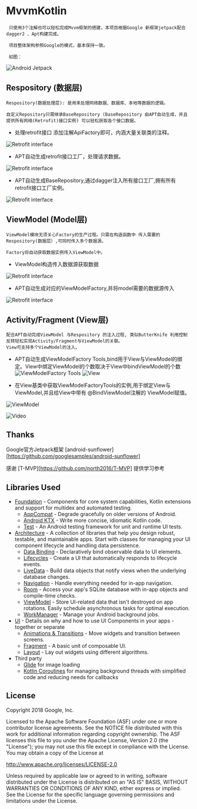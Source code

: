 # MvvmKotlin

     只使用3个注解也可以轻松完成Mvvm框架的搭建，本项目根据Google 新框架jetpack配合dagger2 、Apt构建完成。

     项目整体架构参照Google的模式，基本保持一致。

     如图：
 ![Android Jetpack](screenshots/final-architecture.png "Android Jetpack Components")

Respository (数据层)
-----------------
    Respository(数据处理层): 是用来处理网络数据、数据库、本地等数据的逻辑。

    自定义Repository只需继承BaseRepository (BaseRepository 由APT自动生成，并且提供所有网络(Retrofit)接口实例) 可以轻松获取各个接口数据。

- 处理retrofit接口 添加注解ApiFactory即可，内涵大量关联类的注释。

![Retrofit interface](screenshots/retrofit0.png)
- APT自动生成retrofit接口工厂，处理请求数据。

![Retrofit interface](screenshots/retrofit1.png)
- APT自动生成BaseRepository,通过dagger注入所有接口工厂,拥有所有retrofit接口工厂实例。

![Retrofit interface](screenshots/retrofit2.png)

ViewModel (Model层)
------------------
    ViewModel模块无须关心Factory的生产过程。只需在构造函数中 传入需要的Respository(数据层）,可同时传入多个数据源。

    Factory将自动获取数据实例传入ViewModel中。
- ViewModel构造传入数据源获取数据

![Retrofit interface](screenshots/model1.png)
- APT自动生成对应的ViewModelFactory,并将model需要的数据源传入

![Retrofit interface](screenshots/model0.png)

Activity/Fragment (View层)
-------------------------
    配合APT自动完成ViewModel 与Respository 的注入过程, 类似ButterKnife 利用控制反转轻松实现Activity/Fragment与ViewModel的关联。
    View可支持多个ViewModel的注入。
    
- APT自动生成ViewModelFactory Tools,bind用于View与ViewModel的绑定。View中绑定ViewModel的个数取决于View中bindViewModel的个数
![ViewModelFactory Tools](screenshots/view1.png)    ![View](screenshots/view2.png)

- 在View基类中获取ViewModelFactoryTools的实例,用于绑定View与ViewModel,并且给View中带有 @BindViewModel注解的 ViewModel赋值。

![ViewModel](screenshots/view0.png)


![Video](screenshots/video.gif)


Thanks
--------------
Google官方Jetpack框架 [android-sunflower][https://github.com/googlesamples/android-sunflower]

感谢 [T-MVP][https://github.com/north2016/T-MVP] 提供学习参考


Libraries Used
--------------
* [Foundation][0] - Components for core system capabilities, Kotlin extensions and support for
  multidex and automated testing.
  * [AppCompat][1] - Degrade gracefully on older versions of Android.
  * [Android KTX][2] - Write more concise, idiomatic Kotlin code.
  * [Test][4] - An Android testing framework for unit and runtime UI tests.
* [Architecture][10] - A collection of libraries that help you design robust, testable, and
  maintainable apps. Start with classes for managing your UI component lifecycle and handling data
  persistence.
  * [Data Binding][11] - Declaratively bind observable data to UI elements.
  * [Lifecycles][12] - Create a UI that automatically responds to lifecycle events.
  * [LiveData][13] - Build data objects that notify views when the underlying database changes.
  * [Navigation][14] - Handle everything needed for in-app navigation.
  * [Room][16] - Access your app's SQLite database with in-app objects and compile-time checks.
  * [ViewModel][17] - Store UI-related data that isn't destroyed on app rotations. Easily schedule
     asynchronous tasks for optimal execution.
  * [WorkManager][18] - Manage your Android background jobs.
* [UI][30] - Details on why and how to use UI Components in your apps - together or separate
  * [Animations & Transitions][31] - Move widgets and transition between screens.
  * [Fragment][34] - A basic unit of composable UI.
  * [Layout][35] - Lay out widgets using different algorithms.
* Third party
  * [Glide][90] for image loading
  * [Kotlin Coroutines][91] for managing background threads with simplified code and reducing needs for callbacks

[0]: https://developer.android.com/jetpack/foundation/
[1]: https://developer.android.com/topic/libraries/support-library/packages#v7-appcompat
[2]: https://developer.android.com/kotlin/ktx
[4]: https://developer.android.com/training/testing/
[10]: https://developer.android.com/jetpack/arch/
[11]: https://developer.android.com/topic/libraries/data-binding/
[12]: https://developer.android.com/topic/libraries/architecture/lifecycle
[13]: https://developer.android.com/topic/libraries/architecture/livedata
[14]: https://developer.android.com/topic/libraries/architecture/navigation/
[16]: https://developer.android.com/topic/libraries/architecture/room
[17]: https://developer.android.com/topic/libraries/architecture/viewmodel
[18]: https://developer.android.com/topic/libraries/architecture/workmanager
[30]: https://developer.android.com/jetpack/ui/
[31]: https://developer.android.com/training/animation/
[34]: https://developer.android.com/guide/components/fragments
[35]: https://developer.android.com/guide/topics/ui/declaring-layout
[90]: https://bumptech.github.io/glide/
[91]: https://kotlinlang.org/docs/reference/coroutines-overview.html

License
-------

Copyright 2018 Google, Inc.

Licensed to the Apache Software Foundation (ASF) under one or more contributor
license agreements.  See the NOTICE file distributed with this work for
additional information regarding copyright ownership.  The ASF licenses this
file to you under the Apache License, Version 2.0 (the "License"); you may not
use this file except in compliance with the License.  You may obtain a copy of
the License at

  http://www.apache.org/licenses/LICENSE-2.0

Unless required by applicable law or agreed to in writing, software
distributed under the License is distributed on an "AS IS" BASIS, WITHOUT
WARRANTIES OR CONDITIONS OF ANY KIND, either express or implied.  See the
License for the specific language governing permissions and limitations under
the License.




